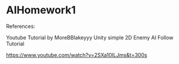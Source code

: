 # AIHomework1

References:

Youtube Tutorial by MoreBBlakeyyy
Unity simple 2D Enemy AI Follow Tutorial

https://www.youtube.com/watch?v=2SXa10ILJms&t=300s
